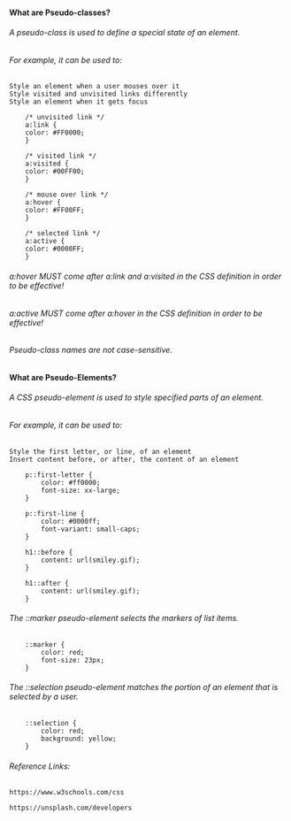 #### What are Pseudo-classes?

###### A pseudo-class is used to define a *special state* of an element.

###### For example, it can be used to:
    Style an element when a user mouses over it
    Style visited and unvisited links differently
    Style an element when it gets focus

        /* unvisited link */
        a:link {
        color: #FF0000;
        }

        /* visited link */
        a:visited {
        color: #00FF00;
        }

        /* mouse over link */
        a:hover {
        color: #FF00FF;
        }

        /* selected link */
        a:active {
        color: #0000FF;
        }


###### a:hover MUST come after a:link and a:visited in the CSS definition in order to be effective! 

###### a:active MUST come after a:hover in the CSS definition in order to be effective! 

###### Pseudo-class names are not case-sensitive.



#### What are Pseudo-Elements?

###### A CSS pseudo-element is used to style *specified parts* of an element.

###### For example, it can be used to:

    Style the first letter, or line, of an element
    Insert content before, or after, the content of an element

        p::first-letter {
            color: #ff0000;
            font-size: xx-large;
        }

        p::first-line {
            color: #0000ff;
            font-variant: small-caps;
        }

        h1::before {
            content: url(smiley.gif);
        }

        h1::after {
            content: url(smiley.gif);
        }

###### The ::marker pseudo-element selects the markers of list items.

        ::marker {
            color: red;
            font-size: 23px;
        }

###### The ::selection pseudo-element matches the portion of an element that is selected by a user.

        ::selection {
            color: red;
            background: yellow;
        }


###### Reference Links:

    https://www.w3schools.com/css

    https://unsplash.com/developers